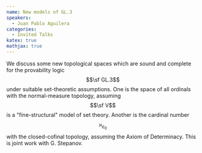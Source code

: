 ```yaml
---
name: New models of GL.3
speakers:
  - Juan Pablo Aguilera
categories:
  - Invited Talks
katex: true
mathjax: true
---
```


We discuss some new topological spaces which are sound and complete for the
provability logic $$\sf GL.3$$ under suitable set-theoretic assumptions. One is
the space of all ordinals with the normal-measure topology, assuming $$\sf V$$
is a "fine-structural" model of set theory. Another is the cardinal number
$$\aleph_{\varepsilon_0}$$ with the closed-cofinal topology, assuming the Axiom
of Determinacy. This is joint work with G. Stepanov.


